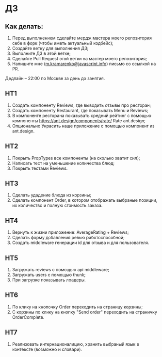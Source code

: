 # ДЗ

## Как делать:

1. Перед выполнением сделайте мердж мастера моего репозитория себе в форк (чтобы иметь актуальный кодбейс);
2. Создайте ветку для выполнения ДЗ;
3. Выполните ДЗ в этой ветке;
4. Сделайте Pull Request этой ветки на мастер моего репозитория;
5. Напишите мне (m.kramarenko@javascript.info) письмо со ссылкой на PR.

Дедлайн – 22:00 по Москве за день до занятия.

## HT1

1. Создать компоненту Reviews, где выводить отзывы про ресторан;
2. Создать компоненту Restaurant, где показывать Menu и Reviews;
3. В компоненте ресторана показывать средний рейтинг с помощью компоненты https://ant.design/components/rate/ Rate ant.design;
4. Опционально Украсить наше приложение с помощью компонент из ant.design.

## HT2

1. Покрыть PropTypes все компоненты (на сколько хватит сил);
2. Написать тест на уменьшение количества блюд;
3. Покрыть тестами Reviews.

## HT3

1. Сделать удадение блюда из корзины;
2. Сделать компонент Order, в котором отображать выбраные позиции, их количество и полную стоимость заказа.

## HT4

1. Вернуть к жизни приложение: AverageRating + Reviews;
2. Сделать форму добавления ревью работоспособной;
3. Создать middleware генерации id для отзыва и для пользователя.

## HT5

1. Загружать reviews с помощью api middleware;
2. Загружать users с помощью thunk;
3. При загрузке показывать лоадеры.

## HT6

1. По клику на кнопочку Order переходить на страницу корзины;
2. С корзины по клику на кнопку "Send order" переходить на страничку OrderComplete.

## HT7

1. Реализовать интернационалицию, хранить выбраный язык в контексте (возможно и словари).
